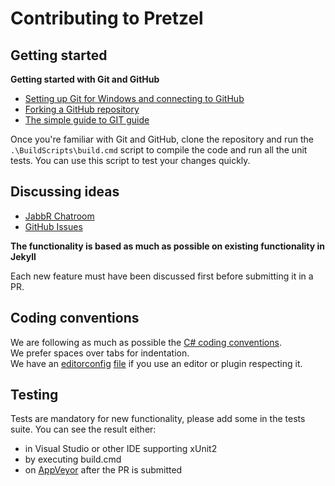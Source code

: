 # Contributing to Pretzel

## Getting started

**Getting started with Git and GitHub**

 * [Setting up Git for Windows and connecting to GitHub](http://help.github.com/win-set-up-git/)
 * [Forking a GitHub repository](http://help.github.com/fork-a-repo/)
 * [The simple guide to GIT guide](http://rogerdudler.github.com/git-guide/)

Once you're familiar with Git and GitHub, clone the repository and run the ```.\BuildScripts\build.cmd``` script to compile the code and run all the unit tests. You can use this script to test your changes quickly.

## Discussing ideas 

* [JabbR Chatroom](http://jabbr.net/#/rooms/code52)
* [GitHub Issues](https://github.com/Code52/pretzel/issues)

**The functionality is based as much as possible on existing functionality in Jekyll**

Each new feature must have been discussed first before submitting it in a PR.

## Coding conventions

We are following as much as possible the [C# coding conventions](https://msdn.microsoft.com/en-us/library/ff926074.aspx).  
We prefer spaces over tabs for indentation.  
We have an [editorconfig](http://EditorConfig.org) [file](./.editorconfig) if you use an editor or plugin respecting it.

## Testing

Tests are mandatory for new functionality, please add some in the tests suite.
You can see the result either:
- in Visual Studio or other IDE supporting xUnit2
- by executing build.cmd
- on [AppVeyor](https://ci.appveyor.com/project/laedit/pretzel) after the PR is submitted
